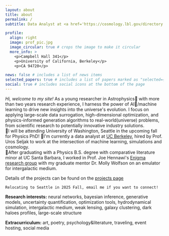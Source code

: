```yaml
---
layout: about
title: about
permalink: /
subtitle: Data Analyst at <a href='https://cosmology.lbl.gov/directory.html'>BCCP</a>. Previously  <a href='https://www.ucsb.edu/'>Gaucho</a>.

profile:
  align: right
  image: prof_pic.jpg
  image_circular: true # crops the image to make it circular
  more_info: >
    <p>Campbell Hall 341</p>
    <p>University of California, Berkeley</p>
    <p>CA 94720</p>

news: false # includes a list of news items
selected_papers: true # includes a list of papers marked as "selected={true}"
social: true # includes social icons at the bottom of the page
---
```


_Hi, welcome to my site!_ As a young researcher in Astrophysics🌟 with more than two years research experience, I harness the power of AI🤖/machine learning to drive new insights into the universe's evolution. I focus on applying large-scale data surrogation, high-dimensional optimization, and physics-informed generation algorithms to real-world(universe) problems, from scientific research to potentially innovative industry solutions.  
 📍I will be attending University of Washington, Seattle in the upcoming fall for Physics PhD!
 📍I'm currently a data analyst at [UC Berkeley](https://bccp.berkeley.edu/), hired by Prof. Uros Seljak to work at the intersection of machine learning, simulations and cosmology.  
 📍After graduating with a Physics B.S. degree with comparative literature minor at UC Santa Barbara, I worked in Prof. Joe Hennawi's [Enigma research group](https://enigma-igm.github.io) with my graduate mentor Dr. Molly Wolfson on an emulator for intergalactic medium.

Details of the projects can be found on the [projects page](https://klinjin.github.io/projects/)

`Relocating to Seattle in 2025 Fall, email me if you want to connect!`

**Research interests:** neural networks, bayesian inference, generative models, uncertainty quantification, optimization tools, hydrodynamical simulation, intergalactic medium, weak lensing, galaxy clustering, dark haloes profiles, large-scale structure

**Extracurriculum:** art, poetry, psychology&literature, traveling, event hosting, social media

